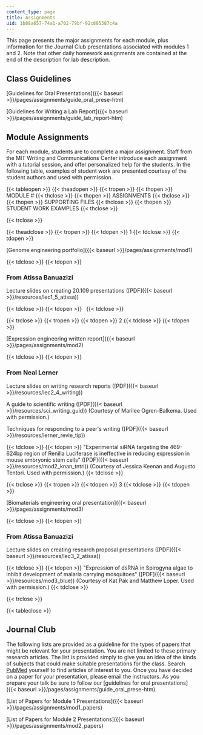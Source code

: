 ```yaml
---
content_type: page
title: Assignments
uid: 1b88a657-74a1-a702-79bf-92c805387c4a
---
```


This page presents the major assignments for each module, plus information for the Journal Club presentations associated with modules 1 and 2. Note that other daily homework assignments are contained at the end of the description for lab description.

Class Guidelines
----------------

[Guidelines for Oral Presentations]({{< baseurl >}}/pages/assignments/guide_oral_prese-htm)

[Guidelines for Writing a Lab Report]({{< baseurl >}}/pages/assignments/guide_lab_report-htm)

Module Assignments
------------------

For each module, students are to complete a major assignment. Staff from the MIT Writing and Communications Center introduce each assignment with a tutorial session, and offer personalized help for the students. In the following table, examples of student work are presented courtesy of the student authors and used with permission.

{{< tableopen >}}
{{< theadopen >}}
{{< tropen >}}
{{< thopen >}}
MODULE #
{{< thclose >}}
{{< thopen >}}
ASSIGNMENTS
{{< thclose >}}
{{< thopen >}}
SUPPORTING FILES
{{< thclose >}}
{{< thopen >}}
STUDENT WORK EXAMPLES
{{< thclose >}}

{{< trclose >}}

{{< theadclose >}}
{{< tropen >}}
{{< tdopen >}}
1
{{< tdclose >}}
{{< tdopen >}}


[Genome engineering portfolio]({{< baseurl >}}/pages/assignments/mod1)


{{< tdclose >}}
{{< tdopen >}}


### From Atissa Banuazizi

Lecture slides on creating 20.109 presentations ([PDF]({{< baseurl >}}/resources/lec1_5_atissa))


{{< tdclose >}}
{{< tdopen >}}
 
{{< tdclose >}}

{{< trclose >}}
{{< tropen >}}
{{< tdopen >}}
2
{{< tdclose >}}
{{< tdopen >}}


[Expression engineering written report]({{< baseurl >}}/pages/assignments/mod2)


{{< tdclose >}}
{{< tdopen >}}


### From Neal Lerner

Lecture slides on writing research reports ([PDF]({{< baseurl >}}/resources/lec2_4_writing))

A guide to scientific writing ([PDF]({{< baseurl >}}/resources/sci_writing_guid)) (Courtesy of Marilee Ogren-Balkema. Used with permission.)

Techniques for responding to a peer's writing ([PDF]({{< baseurl >}}/resources/lerner_revie_tip))


{{< tdclose >}}
{{< tdopen >}}
"Experimental siRNA targeting the 469-624bp region of Renilla Luciferase is ineffective in reducing expression in mouse embryonic stem cells" ([PDF]({{< baseurl >}}/resources/mod2_knan_tntri)) (Courtesy of Jessica Keenan and Augusto Tentori. Used with permission.)
{{< tdclose >}}

{{< trclose >}}
{{< tropen >}}
{{< tdopen >}}
3
{{< tdclose >}}
{{< tdopen >}}


[Biomaterials engineering oral presentation]({{< baseurl >}}/pages/assignments/mod3)


{{< tdclose >}}
{{< tdopen >}}


### From Atissa Banuazizi

Lecture slides on creating research proposal presentations ([PDF]({{< baseurl >}}/resources/lec3_2_atissa))


{{< tdclose >}}
{{< tdopen >}}
"Expression of dsRNA in Spirogyna algae to inhibit development of malaria carrying mosquitoes" ([PDF]({{< baseurl >}}/resources/mod3_blue)) (Courtesy of Kat Pak and Matthew Loper. Used with permission.)
{{< tdclose >}}

{{< trclose >}}

{{< tableclose >}}

Journal Club
------------

The following lists are provided as a guideline for the types of papers that might be relevant for your presentation. You are not limited to these primary research articles. The list is provided simply to give you an idea of the kinds of subjects that could make suitable presentations for the class. Search [PubMed](http://www.ncbi.nlm.nih.gov/PubMed/) yourself to find articles of interest to you. Once you have decided on a paper for your presentation, please email the instructors. As you prepare your talk be sure to follow our [guidelines for oral presentations]({{< baseurl >}}/pages/assignments/guide_oral_prese-htm).

[List of Papers for Module 1 Presentations]({{< baseurl >}}/pages/assignments/mod1_papers)

[List of Papers for Module 2 Presentations]({{< baseurl >}}/pages/assignments/mod2_papers)